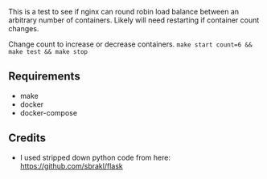 This is a test to see if nginx can round robin load balance between an arbitrary number of containers. Likely will need restarting if container count changes.

Change count to increase or decrease containers. `make start count=6 && make test && make stop`

## Requirements

* make
* docker
* docker-compose

## Credits

* I used stripped down python code from here: https://github.com/sbrakl/flask

